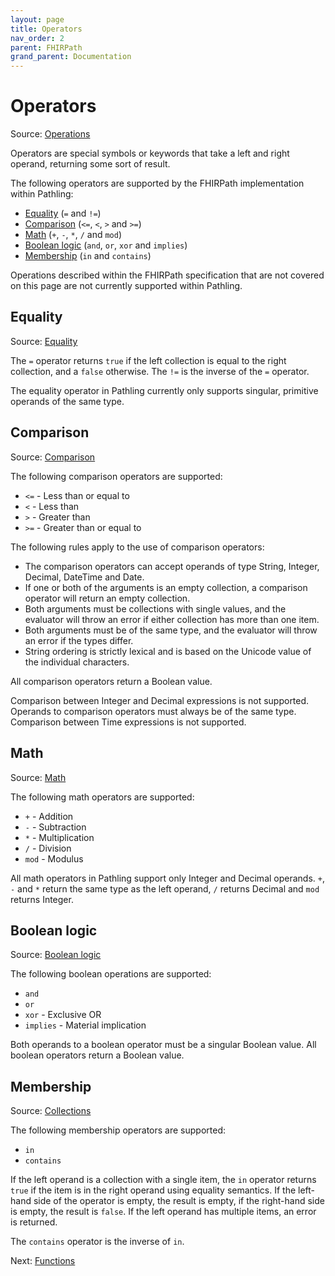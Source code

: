 ```yaml
---
layout: page
title: Operators
nav_order: 2
parent: FHIRPath
grand_parent: Documentation
---
```


# Operators

Source: [Operations](https://hl7.org/fhirpath/2018Sep/index.html#operations)

Operators are special symbols or keywords that take a left and right operand,
returning some sort of result.

The following operators are supported by the FHIRPath implementation within
Pathling:

- [Equality](#equality) (`=` and `!=`)
- [Comparison](#comparison) (`<=`, `<`, `>` and `>=`)
- [Math](#math) (`+`, `-`, `*`, `/` and `mod`)
- [Boolean logic](#boolean-logic) (`and`, `or`, `xor` and `implies`)
- [Membership](#membership) (`in` and `contains`)

<div class="callout warning">Operations described within the FHIRPath specification that are not covered on this page are not currently supported within Pathling.</div>

## Equality

Source: [Equality](https://hl7.org/fhirpath/2018Sep/index.html#equality)

The `=` operator returns `true` if the left collection is equal to the right
collection, and a `false` otherwise. The `!=` is the inverse of the `=`
operator.

<div class="callout warning">The equality operator in Pathling currently only supports singular, primitive operands of the same type.</div>

## Comparison

Source: [Comparison](https://hl7.org/fhirpath/2018Sep/index.html#comparison)

The following comparison operators are supported:

- `<=` - Less than or equal to
- `<` - Less than
- `>` - Greater than
- `>=` - Greater than or equal to

The following rules apply to the use of comparison operators:

- The comparison operators can accept operands of type String, Integer, Decimal,
  DateTime and Date.
- If one or both of the arguments is an empty collection, a comparison operator
  will return an empty collection.
- Both arguments must be collections with single values, and the evaluator will
  throw an error if either collection has more than one item.
- Both arguments must be of the same type, and the evaluator will throw an error
  if the types differ.
- String ordering is strictly lexical and is based on the Unicode value of the
  individual characters.

All comparison operators return a Boolean value.

<div class="callout warning">Comparison between Integer and Decimal expressions is not supported. Operands to comparison operators must always be of the same type.</div>

<div class="callout warning">Comparison between Time expressions is not supported.</div>

## Math

Source: [Math](https://hl7.org/fhirpath/2018Sep/index.html#math)

The following math operators are supported:

- `+` - Addition
- `-` - Subtraction
- `*` - Multiplication
- `/` - Division
- `mod` - Modulus

All math operators in Pathling support only Integer and Decimal operands. `+`,
`-` and `*` return the same type as the left operand, `/` returns Decimal and
`mod` returns Integer.

## Boolean logic

Source:
[Boolean logic](https://hl7.org/fhirpath/2018Sep/index.html#boolean-logic)

The following boolean operations are supported:

- `and`
- `or`
- `xor` - Exclusive OR
- `implies` - Material implication

Both operands to a boolean operator must be a singular Boolean value. All
boolean operators return a Boolean value.

## Membership

Source: [Collections](https://hl7.org/fhirpath/2018Sep/index.html#collections-2)

The following membership operators are supported:

- `in`
- `contains`

If the left operand is a collection with a single item, the `in` operator
returns `true` if the item is in the right operand using equality semantics. If
the left-hand side of the operator is empty, the result is empty, if the
right-hand side is empty, the result is `false`. If the left operand has
multiple items, an error is returned.

The `contains` operator is the inverse of `in`.

Next: [Functions](./functions.html)
